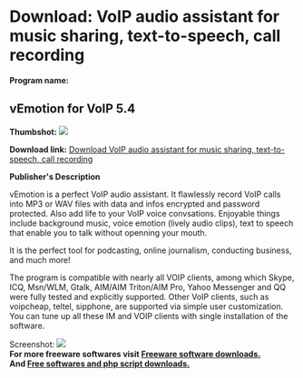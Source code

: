 # Download: VoIP audio assistant for music sharing, text-to-speech, call recording

**Program name:**

## vEmotion for VoIP 5.4

  
**Thumbshot:** ![](http://www.freewarefiles.com/screenshot/vemotion_md.gif)   
  
**Download link:** [Download VoIP audio assistant for music sharing, text-to-speech, call recording](http://freesoftwares.boysofts.com/VEmotion-For-VoIP_program_18445.html)  
  


**Publisher's Description**  
  


vEmotion is a perfect VoIP audio assistant. It flawlessly record VoIP calls into MP3 or WAV files with data and infos encrypted and password protected. Also add life to your VoIP voice convsations. Enjoyable things include background music, voice emotion (lively audio clips), text to speech that enable you to talk without openning your mouth. 

It is the perfect tool for podcasting, online journalism, conducting business, and much more! 

The program is compatible with nearly all VOIP clients, among which Skype, ICQ, Msn/WLM, Gtalk, AIM/AIM Triton/AIM Pro, Yahoo Messenger and QQ were fully tested and explicitly supported. Other VoIP clients, such as voipcheap, teltel, sipphone, are supported via simple user customization. You can tune up all these IM and VOIP clients with single installation of the software. 

  
  
Screenshot: ![](http://www.freewarefiles.com/screenshot/vemotion.gif)   
**For more freeware softwares visit [Freeware software downloads.](http://freesoftwares.boysofts.com/)**   
**And [Free softwares and php script downloads.](http://www.boysofts.com/)**
